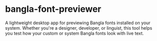 # bangla-font-previewer
A lightweight desktop app for previewing Bangla fonts installed on your system. Whether you're a designer, developer, or linguist, this tool helps you test how your custom or system Bangla fonts look with live text.
